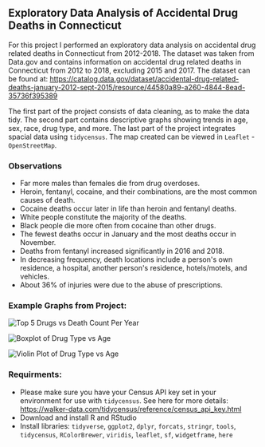 ## Exploratory Data Analysis of Accidental Drug Deaths in Connecticut
For this project I performed an exploratory data analysis on accidental drug related deaths in Connecticut from 2012-2018. The dataset was taken from Data.gov and contains information on accidental drug related deaths in Connecticut from 2012 to 2018, excluding 2015 and 2017. The dataset can be found at: https://catalog.data.gov/dataset/accidental-drug-related-deaths-january-2012-sept-2015/resource/44580a89-a260-4844-8ead-35736f395389

The first part of the project consists of data cleaning, as to make the data tidy. The second part contains descriptive graphs showing trends in age, sex, race, drug type, and more. The last part of the project integrates spacial data using `tidycensus`. The map created can be viewed in `Leaflet` - `OpenStreetMap`. 

### Observations

* Far more males than females die from drug overdoses.
* Heroin, fentanyl, cocaine, and their combinations, are the most common causes of death.
* Cocaine deaths occur later in life than heroin and fentanyl deaths. 
* White people constitute the majority of the deaths.
* Black people die more often from cocaine than other drugs.
* The fewest deaths occur in January and the most deaths occur in November.
* Deaths from fentanyl increased significantly in 2016 and 2018.
* In decreasing frequency, death locations include a person's own residence, a hospital, another person's residence, hotels/motels, and vehicles.
* About 36% of injuries were due to the abuse of prescriptions.

### Example Graphs from Project:
![Top 5 Drugs vs Death Count Per Year](https://github.com/AleahGoldstein/EDA_AccidentalDrugDeaths_Connecticut/blob/master/Accidental_Drug_Related_Deaths_Analysis_files/figure-html/unnamed-chunk-30-1.png)

![Boxplot of Drug Type vs Age](https://github.com/AleahGoldstein/EDA_AccidentalDrugDeaths_Connecticut/blob/master/Accidental_Drug_Related_Deaths_Analysis_files/figure-html/unnamed-chunk-22-1.png)

![Violin Plot of Drug Type vs Age](https://github.com/AleahGoldstein/EDA_AccidentalDrugDeaths_Connecticut/blob/master/Accidental_Drug_Related_Deaths_Analysis_files/figure-html/unnamed-chunk-23-1.png)

### Requirments:
* Please make sure you have your Census API key set in your environment for use with `tidycensus`. See here for more details: https://walker-data.com/tidycensus/reference/census_api_key.html
* Download and install R and RStudio
* Install libraries: `tidyverse`, `ggplot2`, `dplyr`, `forcats`, `stringr`, `tools`, `tidycensus`, `RColorBrewer`, `viridis`, `leaflet`, `sf`, `widgetframe`, `here`

